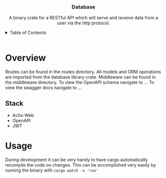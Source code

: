 <div align="center">
    <h3 align="center">Database</h3>
    <p align="center">
        A binary crate for a RESTful API which will serve and receive data from a user via the http protocol.
    </p>
</div>

<!-- TABLE OF CONTENTS -->
<details>
    <summary>Table of Contents</summary>
    <ol>
        <li><a href="#overview">Overview</a></li>
        <ol>
          <li><a href="#stack">Stack</a></li>
        </ol>
        <li><a href="#usage">Usage</a></li>
    </ol>
</details>
<br />

<!-- OVERVIEW -->
# Overview
Routes can be found in the routes directory. All models and ORM operations are imported from the database library crate.
Middleware can be found in the middleware directory. To view the OpenAPI schema navigate to ... To view the swagger docs navigate to ...

<!-- STACK -->
## Stack
* Actix-Web
* OpenAPI
* JWT

<!-- USAGE -->
# Usage
During development it can be very handy to have cargo automatically recompile the code on changes. This can be accomplished very easily by running the binary with `cargo watch -x 'run'`